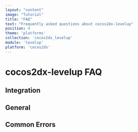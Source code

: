 ```yaml
---
layout: "content"
image: "Tutorial"
title: "FAQ"
text: "Frequently asked questions about cocos2dx-levelup"
position: 4
theme: 'platforms'
collection: 'cocos2dx_levelup'
module: 'levelup'
platform: 'cocos2dx'
---
```


# cocos2dx-levelup FAQ

## Integration

## General

## Common Errors
